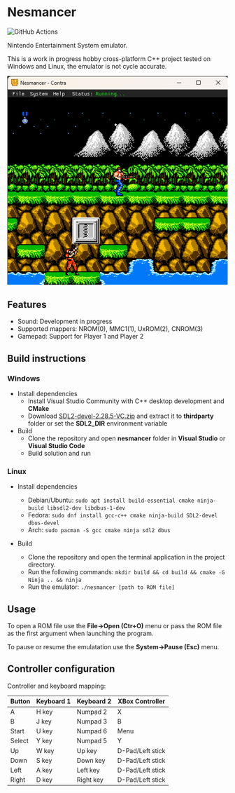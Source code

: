 # Nesmancer
![GitHub Actions](https://github.com/cipfge/nesmancer/actions/workflows/build.yml/badge.svg)

Nintendo Entertainment System emulator.

This is a work in progress hobby cross-platform C++ project tested on Windows and Linux, the emulator is not cycle accurate.

![screenshot](docs/screenshot.png)

## Features
* Sound: Development in progress
* Supported mappers: NROM(0), MMC1(1), UxROM(2), CNROM(3)
* Gamepad: Support for Player 1 and Player 2

## Build instructions
### Windows
* Install dependencies
  * Install Visual Studio Community with C++ desktop development and **CMake**
  * Download [SDL2-devel-2.28.5-VC.zip](https://github.com/libsdl-org/SDL/releases/download/release-2.28.5/SDL2-devel-2.28.5-VC.zip) and extract it to **thirdparty** folder or set the **SDL2_DIR** environment variable
* Build
  * Clone the repository and open **nesmancer** folder in **Visual Studio** or **Visual Studio Code**
  * Build solution and run

### Linux
* Install dependencies
  * Debian/Ubuntu: ```sudo apt install build-essential cmake ninja-build libsdl2-dev libdbus-1-dev```
  * Fedora: ```sudo dnf install gcc-c++ cmake ninja-build SDL2-devel dbus-devel```
  * Arch: ```sudo pacman -S gcc cmake ninja sdl2 dbus```

* Build
  * Clone the repository and open the terminal application in the project directory.
  * Run the following commands: ```mkdir build && cd build && cmake -G Ninja .. && ninja```
  * Run the emulator: ```./nesmancer [path to ROM file]```

## Usage
To open a ROM file use the **File->Open (Ctr+O)** menu or pass the ROM file as the first argument when launching the program.

To pause or resume the emulatation use the **System->Pause (Esc)** menu.

## Controller configuration
Controller and keyboard mapping:

 Button     | Keyboard 1      | Keyboard 2      | XBox Controller  |
 -----------|-----------------|-----------------|------------------|
 A          | H key           | Numpad 2        | X                |
 B          | J key           | Numpad 3        | B                |
 Start      | U key           | Numpad 6        | Menu             |
 Select     | Y key           | Numpad 5        | Y                |
 Up         | W key           | Up key          | D-Pad/Left stick |
 Down       | S key           | Down key        | D-Pad/Left stick |
 Left       | A key           | Left key        | D-Pad/Left stick |
 Right      | D key           | Right key       | D-Pad/Left stick |
